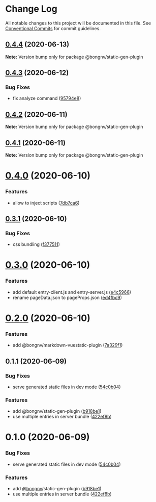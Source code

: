 # Change Log

All notable changes to this project will be documented in this file.
See [Conventional Commits](https://conventionalcommits.org) for commit guidelines.

## [0.4.4](https://github.com/bongnv/vuestatic/compare/@bongnv/static-gen-plugin@0.4.3...@bongnv/static-gen-plugin@0.4.4) (2020-06-13)

**Note:** Version bump only for package @bongnv/static-gen-plugin





## [0.4.3](https://github.com/bongnv/vuestatic/compare/@bongnv/static-gen-plugin@0.4.2...@bongnv/static-gen-plugin@0.4.3) (2020-06-12)


### Bug Fixes

* fix analyze command ([95794e8](https://github.com/bongnv/vuestatic/commit/95794e823b5251cf4986df39398f129b199f40cc))





## [0.4.2](https://github.com/bongnv/vuestatic/compare/@bongnv/static-gen-plugin@0.4.1...@bongnv/static-gen-plugin@0.4.2) (2020-06-11)

**Note:** Version bump only for package @bongnv/static-gen-plugin





## [0.4.1](https://github.com/bongnv/vuestatic/compare/@bongnv/static-gen-plugin@0.4.0...@bongnv/static-gen-plugin@0.4.1) (2020-06-11)

**Note:** Version bump only for package @bongnv/static-gen-plugin





# [0.4.0](https://github.com/bongnv/vuestatic/compare/@bongnv/static-gen-plugin@0.3.1...@bongnv/static-gen-plugin@0.4.0) (2020-06-10)


### Features

* allow to inject scripts ([7db7ca6](https://github.com/bongnv/vuestatic/commit/7db7ca64fb6ef5b2dfc77fb846b47e0b108e9404))





## [0.3.1](https://github.com/bongnv/vuestatic/compare/@bongnv/static-gen-plugin@0.3.0...@bongnv/static-gen-plugin@0.3.1) (2020-06-10)


### Bug Fixes

* css bundling ([f377511](https://github.com/bongnv/vuestatic/commit/f37751106629ee7cefd0358a84075716913f6141))





# [0.3.0](https://github.com/bongnv/vuestatic/compare/@bongnv/static-gen-plugin@0.2.0...@bongnv/static-gen-plugin@0.3.0) (2020-06-10)


### Features

* add default entry-client.js and entry-server.js ([e4c5966](https://github.com/bongnv/vuestatic/commit/e4c5966339716bf1e344305ebf4030a26e258a8c))
* rename pageData.json to pageProps.json ([ed4fbc9](https://github.com/bongnv/vuestatic/commit/ed4fbc9f578a5136a5f814eb424b6c2ec21611fc))





# [0.2.0](https://github.com/bongnv/vuestatic/compare/@bongnv/static-gen-plugin@0.1.1...@bongnv/static-gen-plugin@0.2.0) (2020-06-10)


### Features

* add @bongnv/markdown-vuestatic-plugin ([7a329f1](https://github.com/bongnv/vuestatic/commit/7a329f1db79bea9aa21c36bfe9eec02ac3c16613))





## 0.1.1 (2020-06-09)

### Bug Fixes

- serve generated static files in dev mode ([54c0b04](https://github.com/bongnv/vuestatic/commit/54c0b04862f1721d4f96c220b09c8bc7594c42d6))

### Features

- add @bongnv/static-gen-plugin ([b918be1](https://github.com/bongnv/vuestatic/commit/b918be16bb2f58cb71ddef46a14c1bcdbb16f5bc))
- use multiple entries in server bundle ([422ef8b](https://github.com/bongnv/vuestatic/commit/422ef8b67250482ab326857415358f3647a3e6da))

<a name="0.1.0"></a>

# 0.1.0 (2020-06-09)

### Bug Fixes

- serve generated static files in dev mode ([54c0b04](https://github.com/bongnv/vuestatic/commit/54c0b04))

### Features

- add [@bongnv](https://github.com/bongnv)/static-gen-plugin ([b918be1](https://github.com/bongnv/vuestatic/commit/b918be1))
- use multiple entries in server bundle ([422ef8b](https://github.com/bongnv/vuestatic/commit/422ef8b))
